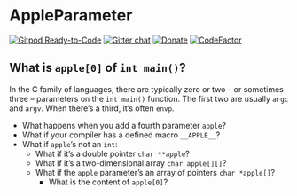 # AppleParameter

[![Gitpod Ready-to-Code](https://img.shields.io/badge/Gitpod-Ready--to--Code-green?logo=gitpod)](https://gitpod.io/#https://github.com/LucasLarson/AppleParameter)
[![Gitter chat](https://img.shields.io/badge/Chat-Gitter-green.svg?label=Chat&logo=gitter&style=flat-square)](https://gitter.im/LucasLarson/community)
[![Donate](https://img.shields.io/badge/Donate-PayPal-green.svg?logo=paypal&style=flat-square)](https://www.paypal.me/LucasLars)
[![CodeFactor](https://www.codefactor.io/repository/github/lucaslarson/appleparameter/badge)](https://www.codefactor.io/repository/github/lucaslarson/appleparameter)

## What is `apple[0]` of `int main()`?

In the C family of languages, there are typically zero or two – or sometimes
three – parameters on the `int main()` function. The first two are usually
`argc` and `argv`. When there’s a third, it’s often `envp`.

- What happens when you add a fourth parameter `apple`?
- What if your compiler has a defined macro `__APPLE__`?
- What if `apple`’s not an `int`:
  - What if it’s a double pointer `char **apple`?
  - What if it’s a two-dimensional array `char apple[][]`?
  - What if the `apple` parameter’s an array of pointers `char *apple[]`?
    - What is the content of `apple[0]`?
